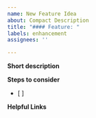 ```yaml
---
name: New Feature Idea
about: Compact Description
title: "#### Feature: "
labels: enhancement
assignees: ''

---
```


**Short description**

**Steps to consider**
- [ ]

**Helpful Links**
